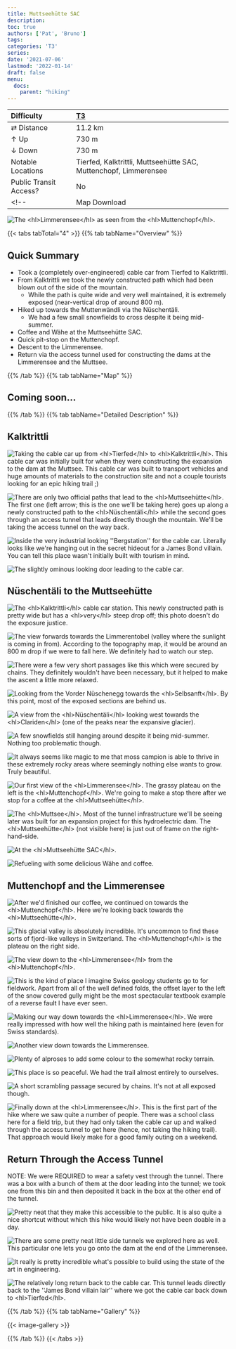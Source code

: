 ```yaml
---
title: Muttseehütte SAC
description: 
toc: true
authors: ['Pat', 'Bruno']
tags:
categories: 'T3'
series:
date: '2021-07-06'
lastmod: '2022-01-14'
draft: false
menu:
  docs:
    parent: "hiking"
---
```

<link href="../../../style.css" rel="stylesheet"></link>

| Difficulty | [T3](../overview/#wanderskala) |
| :--- | :--- |
| &#8644; Distance | 11.2 km |
| &#8593; Up | 730 m |
| &#8595; Down | 730 m |
| Notable Locations | Tierfed, Kalktrittli, Muttseehütte SAC, Muttenchopf, Limmerensee |
| Public Transit Access? | No |
<!-- | Map Download | [PDF](.pdf), [GPX](.gpx) | -->

![](IMG_1189.JPG "The <hl>Limmerensee</hl> as seen from the <hl>Muttenchopf</hl>.")

{{< tabs tabTotal="4" >}}
{{% tab tabName="Overview" %}}

## Quick Summary

- Took a (completely over-engineered) cable car from <hl>Tierfed</hl> to <hl>Kalktrittli</hl>.
- From <hl>Kalktrittli</hl> we took the newly constructed path which had been blown out of the side of the mountain.
  - While the path is quite wide and very well maintained, it is <hl>extremely</hl> exposed (near-vertical drop of around 800 m).
- Hiked up towards the <hl>Muttenwändli</hl> via the <hl>Nüschentäli</hl>.
  - We had a few small snowfields to cross despite it being mid-summer.
- Coffee and Wähe at the <hl>Muttseehütte SAC</hl>.
- Quick pit-stop on the <hl>Muttenchopf</hl>.
- Descent to the <hl>Limmerensee</hl>.
- Return via the <hl>access tunnel</hl> used for constructing the dams at the Limmerensee and the Muttsee.


{{% /tab %}}
{{% tab tabName="Map" %}}

## Coming soon...

{{% /tab %}}
{{% tab tabName="Detailed Description" %}}

## Kalktrittli

![](IMG_1019.JPG "Taking the cable car up from <hl>Tierfed</hl> to <hl>Kalktrittli</hl>.  This cable car was initially built for when they were constructing the expansion to the dam at the Muttsee.  This cable car was built to transport vehicles and huge amounts of materials to the construction site and not a couple tourists looking for an epic hiking trail ;)")

![](IMG_1021.JPG "There are only two official paths that lead to the <hl>Muttseehütte</hl>.  The first one (left arrow; this is the one we'll be taking here) goes up along a newly constructed path to the <hl>Nüschentäli</hl> while the second goes through an access tunnel that leads directly though the mountain.  We'll be taking the access tunnel on the way back.")

![](IMG_1028.JPG "Inside the very industrial looking ''Bergstation'' for the cable car.  Literally looks like we're hanging out in the secret hideout for a James Bond villain.  You can tell this place wasn't initially built with tourism in mind.")

![](IMG_1029.JPG "The slightly ominous looking door leading to the cable car.")


## Nüschentäli to the Muttseehütte

![](IMG_1035.JPG "The <hl>Kalktrittli</hl> cable car station.  This newly constructed path is pretty wide but has a <hl>very</hl> steep drop off; this photo doesn't do the exposure justice.")

![](IMG_1031.JPG "The view forwards towards the Limmerentobel (valley where the sunlight is coming in from).  According to the topography map, it would be around an 800 m drop if we were to fall here.  We definitely had to watch our step.")

![](IMG_1045.JPG "There were a few very short passages like this which were secured by chains.  They definitely wouldn't have been necessary, but it helped to make the ascent a little more relaxed.")

![](IMG_1063.JPG "Looking from the Vorder Nüschenegg towards the <hl>Selbsanft</hl>.  By this point, most of the exposed sections are behind us.")

![](IMG_1070.JPG "A view from the <hl>Nüschentäli</hl> looking west towards the <hl>Clariden</hl> (one of the peaks near the expansive glacier).")

![](IMG_1094.JPG "A few snowfields still hanging around despite it being mid-summer.  Nothing too problematic though.")

![](IMG_1103.JPG "It always seems like magic to me that moss campion is able to thrive in these extremely rocky areas where seemingly nothing else wants to grow.  Truly beautiful.")

![](IMG_1135.JPG "Our first view of the <hl>Limmerensee</hl>.  The grassy plateau on the left is the <hl>Muttenchopf</hl>.  We're going to make a stop there after we stop for a coffee at the <hl>Muttseehütte</hl>.")

![](IMG_1141.JPG "The <hl>Muttsee</hl>.  Most of the tunnel infrastructure we'll be seeing later was built for an expansion project for this hydroelectric dam.  The <hl>Muttseehütte</hl> (not visible here) is just out of frame on the right-hand-side.")

![](IMG_1177.JPG "At the <hl>Muttseehütte SAC</hl>.")

![](IMG_1168.JPG "Refueling with some delicious Wähe and coffee.")


## Muttenchopf and the Limmerensee

![](IMG_1194.JPG "After we'd finished our coffee, we continued on towards the <hl>Muttenchopf</hl>.  Here we're looking back towards the <hl>Muttseehütte</hl>.")

![](IMG_1180.JPG "This glacial valley is absolutely incredible.  It's uncommon to find these sorts of fjord-like valleys in Switzerland.  The <hl>Muttenchopf</hl> is the plateau on the right side.")

![](IMG_1189.JPG "The view down to the <hl>Limmerensee</hl> from the <hl>Muttenchopf</hl>.")

![](IMG_1202.JPG "This is the kind of place I imagine Swiss geology students go to for fieldwork.  Apart from all of the well defined folds, the offset layer to the left of the snow covered gully might be the most spectacular textbook example of a reverse fault I have ever seen.")

![](IMG_1203.JPG "Making our way down towards the <hl>Limmerensee</hl>.  We were really impressed with how well the hiking path is maintained here (even for Swiss standards).")

![](IMG_1213.JPG "Another view down towards the Limmerensee.")

![](IMG_1222.JPG "Plenty of alproses to add some colour to the somewhat rocky terrain.")

![](IMG_1231.JPG "This place is so peaceful.  We had the trail almost entirely to ourselves.")

![](IMG_1234.JPG "A short scrambling passage secured by chains.  It's not at all exposed though.")

![](IMG_1248.JPG "Finally down at the <hl>Limmerensee</hl>.  This is the first part of the hike where we saw quite a number of people.  There was a school class here for a field trip, but they had only taken the cable car up and walked through the access tunnel to get here (hence, not taking the hiking trail).  That approach would likely make for a good family outing on a weekend.")


## Return Through the Access Tunnel
<hl>NOTE: We were REQUIRED to wear a safety vest through the tunnel.  There was a box with a bunch of them at the door leading into the tunnel; we took one from this bin and then deposited it back in the box at the other end of the tunnel.</hl>

![](IMG_1253.JPG "Pretty neat that they make this accessible to the public.  It is also quite a nice shortcut without which this hike would likely not have been doable in a day.")

![](IMG_1266.JPG "There are some pretty neat little side tunnels we explored here as well.  This particular one lets you go onto the dam at the end of the Limmerensee.")

![](IMG_1268.JPG "It really is pretty incredible what's possible to build using the state of the art in engineering.")

![](IMG_1287.JPG "The relatively long return back to the cable car.  This tunnel leads directly back to the ''James Bond villain lair'' where we got the cable car back down to <hl>Tierfed</hl>.")


{{% /tab %}}
{{% tab tabName="Gallery" %}}

{{< image-gallery >}}

{{% /tab %}}
{{< /tabs >}}